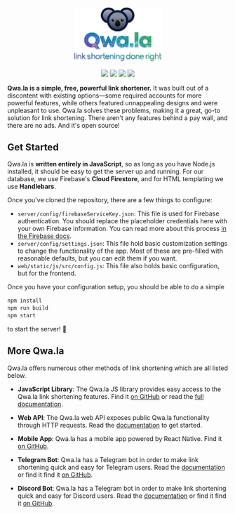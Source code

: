 <p align="center">
    <a href="https://qwa.la">
        <img src="./web/static/res/readme-header.png" width="40%"/>
    </a>
</p>

<p align="center">
    <a href="https://travis-ci.org/qwamber/qwala"><img src="https://img.shields.io/travis/qwamber/qwala.svg" /></a>
    <a href="https://codecov.io/gh/qwamber/qwala"><img src="https://img.shields.io/codecov/c/github/qwamber/qwala.svg" /></a>
    <a href="https://github.com/qwamber/qwala/blob/master/LICENSE"><img src="https://img.shields.io/badge/License-GPL%203-blue.svg" /></a>
    <a href="https://github.com/qwamber/qwala/pulls"><img src="https://img.shields.io/badge/PRs-welcome!-mediumvioletred.svg" /></a>
</p>

**Qwa.la is a simple, free, powerful link shortener.** It was built out of a
discontent with existing options—some required accounts for more powerful
features, while others featured unnappealing designs and were unpleasant to
use. Qwa.la solves these problems, making it a great, go-to solution for link
shortening. There aren't any features behind a pay wall, and there are no ads.
And it's open source!

## Get Started

Qwa.la is **written entirely in JavaScript**, so as long as you have Node.js
installed, it should be easy to get the server up and running. For our
database, we use Firebase's **Cloud Firestore**, and for HTML templating we use
**Handlebars**.

Once you've cloned the repository, there are a few things to configure:

 - `server/config/firebaseServiceKey.json`: This file is used for Firebase
   authentication. You should replace the placeholder credentials here with your
   own Firebase information. You can read more about this process
   [in the Firebase docs](https://firebase.google.com/docs/admin/setup#add_firebase_to_your_app).
 - `server/config/settings.json`: This file hold basic customization settings
   to change the functionality of the app. Most of these are pre-filled with
   reasonable defaults, but you can edit them if you want.
 - `web/static/js/src/config.js`: This file also holds basic configuration, but
   for the frontend.

Once you have your configuration setup, you should be able to do a simple

```bash
npm install
npm run build
npm start
```

to start the server! :tada:

## More Qwa.la

Qwa.la offers numerous other methods of link shortening which are all listed below.

 - **JavaScript Library**: The Qwa.la JS library provides easy access to the
   Qwa.la link shortening features. Find it
   [on GitHub](https://github.com/qwamber/qwala-js) or read the
   [full documentation](https://qwa.la/js-library).

 - **Web API**: The Qwa.la web API exposes public Qwa.la functionality through
   HTTP requests. Read the [documentation](https://qwa.la/web-api) to get
   started.

 - **Mobile App**: Qwa.la has a mobile app powered by React Native. Find it
   [on GitHub](https://github.com/qwamber/qwala-mobile).

 - **Telegram Bot**: Qwa.la has a Telegram bot in order to make link shortening
   quick and easy for Telegram users. Read the
   [documentation](https://qwa.la/telegram-bot) or find it find it
   [on GitHub](https://github.com/qwamber/qwala-telegram).

 - **Discord Bot**: Qwa.la has a Telegram bot in order to make link shortening
   quick and easy for Discord users. Read the
   [documentation](https://qwa.la/discord-bot) or find it find it
   [on GitHub](https://github.com/qwamber/qwala-discord).
